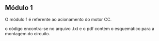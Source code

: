 ## Módulo 1    

O módulo 1 é referente ao acionamento do motor CC.

o código encontra-se no arquivo .txt e o pdf contém o esquemático para a montagem do circuito.
